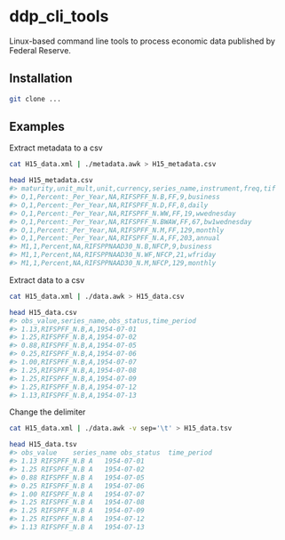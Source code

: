 
<!-- README.md is generated from README.Rmd. Please edit that file -->
ddp\_cli\_tools
===============

Linux-based command line tools to process economic data published by Federal Reserve.

Installation
------------

``` bash
git clone ...
```

Examples
--------

Extract metadata to a csv

``` bash
cat H15_data.xml | ./metadata.awk > H15_metadata.csv
```

``` bash
head H15_metadata.csv
#> maturity,unit_mult,unit,currency,series_name,instrument,freq,tif
#> O,1,Percent:_Per_Year,NA,RIFSPFF_N.B,FF,9,business
#> O,1,Percent:_Per_Year,NA,RIFSPFF_N.D,FF,8,daily
#> O,1,Percent:_Per_Year,NA,RIFSPFF_N.WW,FF,19,wwednesday
#> O,1,Percent:_Per_Year,NA,RIFSPFF_N.BWAW,FF,67,bw1wednesday
#> O,1,Percent:_Per_Year,NA,RIFSPFF_N.M,FF,129,monthly
#> O,1,Percent:_Per_Year,NA,RIFSPFF_N.A,FF,203,annual
#> M1,1,Percent,NA,RIFSPPNAAD30_N.B,NFCP,9,business
#> M1,1,Percent,NA,RIFSPPNAAD30_N.WF,NFCP,21,wfriday
#> M1,1,Percent,NA,RIFSPPNAAD30_N.M,NFCP,129,monthly
```

Extract data to a csv

``` bash
cat H15_data.xml | ./data.awk > H15_data.csv
```

``` bash
head H15_data.csv
#> obs_value,series_name,obs_status,time_period
#> 1.13,RIFSPFF_N.B,A,1954-07-01
#> 1.25,RIFSPFF_N.B,A,1954-07-02
#> 0.88,RIFSPFF_N.B,A,1954-07-05
#> 0.25,RIFSPFF_N.B,A,1954-07-06
#> 1.00,RIFSPFF_N.B,A,1954-07-07
#> 1.25,RIFSPFF_N.B,A,1954-07-08
#> 1.25,RIFSPFF_N.B,A,1954-07-09
#> 1.25,RIFSPFF_N.B,A,1954-07-12
#> 1.13,RIFSPFF_N.B,A,1954-07-13
```

Change the delimiter

``` bash
cat H15_data.xml | ./data.awk -v sep='\t' > H15_data.tsv
```

``` bash
head H15_data.tsv
#> obs_value    series_name obs_status  time_period
#> 1.13 RIFSPFF_N.B A   1954-07-01
#> 1.25 RIFSPFF_N.B A   1954-07-02
#> 0.88 RIFSPFF_N.B A   1954-07-05
#> 0.25 RIFSPFF_N.B A   1954-07-06
#> 1.00 RIFSPFF_N.B A   1954-07-07
#> 1.25 RIFSPFF_N.B A   1954-07-08
#> 1.25 RIFSPFF_N.B A   1954-07-09
#> 1.25 RIFSPFF_N.B A   1954-07-12
#> 1.13 RIFSPFF_N.B A   1954-07-13
```
